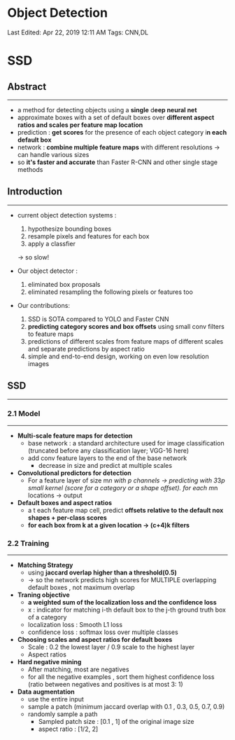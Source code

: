 # Object Detection

Last Edited: Apr 22, 2019 12:11 AM
Tags: CNN,DL

# SSD

## Abstract

---

- a method for detecting objects using a **single** d**eep neural net**
- approximate boxes with a set of default boxes over **different aspect ratios and scales per feature map location**
- prediction : **get scores** for the presence of each object category i**n each default box**
- network : **combine multiple feature maps** with different resolutions → can handle various sizes
- so **it's faster and accurate** than Faster R-CNN and other single stage methods

## Introduction

---

- current object detection systems :
    1. hypothesize bounding boxes 
    2. resample pixels and features for each box 
    3. apply a classfier 

    → so slow!

- Our object detector :
    1. eliminated box proposals 
    2. eliminated resampling the following pixels or features too
- Our contributions:
    1. SSD is SOTA compared to YOLO and Faster CNN
    2. **predicting category scores and box offsets** using small conv filters to feature maps
    3. predictions of different scales from feature maps of different scales and separate predictions by aspect ratio
    4. simple and end-to-end design, working on even low resolution images 

## SSD

---

### 2.1 Model

---

- **Multi-scale feature maps for detection**
    - base network : a standard architecture used for image classification (truncated before any classification layer; VGG-16 here)
    - add conv feature layers to the end of the base network
        - decrease in size and predict at multiple scales
- **Convolutional predictors for detection**
    - For a feature layer of size m*n with p channels → predicting with 3*3*p small kernel (score for a category or a shape offset). for each m*n locations → output
- **Default boxes and aspect ratios**
    - a t each feature map cell, predict **offsets relative to the default nox shapes + per-class scores**
    - **for each box from k at a given location → (c+4)k filters**

### 2.2 Training

---

- **Matching Strategy**
    - using **jaccard overlap higher than a threshold(0.5)**
    - → so the network predicts high scores for MULTIPLE overlapping default boxes , not maximum overlap
- **Traning objective**
    - **a weighted sum of the localization loss and the confidence loss**
    - x : indicator for matching i-th default box to the j-th ground truth box of a category
    - localization loss : Smooth L1 loss
    - confidence loss : softmax loss over multiple classes
- **Choosing scales and aspect ratios for default boxes**
    - Scale : 0.2 the lowest layer / 0.9 scale to the highest layer
    - Aspect ratios
- **Hard negative mining**
    - After matching, most are negatives
    - for all the negative examples , sort them highest confidence loss (ratio between negatives and positives is at most 3: 1)
- **Data augmentation**
    - use the entire input
    - sample a patch (minimum jaccard overlap with 0.1 , 0.3, 0.5, 0.7, 0.9)
    - randomly sample a path
        - Sampled patch size : [0.1 , 1] of the original image size
        - aspect ratio : [1/2, 2]